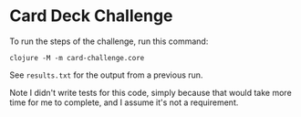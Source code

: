 # Card Deck Challenge

To run the steps of the challenge, run this command:
```
clojure -M -m card-challenge.core
```

See `results.txt` for the output from a previous run.

Note I didn't write tests for this code, simply because that would take more time for me to complete, and I assume it's not a requirement. 
